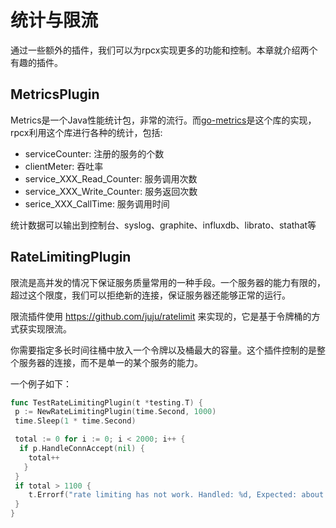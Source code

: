 # 统计与限流

通过一些额外的插件，我们可以为rpcx实现更多的功能和控制。本章就介绍两个有趣的插件。

## MetricsPlugin
Metrics是一个Java性能统计包，非常的流行。而[go-metrics](github.com/rcrowley/go-metrics)是这个库的实现，rpcx利用这个库进行各种的统计，包括:
* serviceCounter: 注册的服务的个数
* clientMeter: 吞吐率
* service_XXX_Read_Counter: 服务调用次数
* service_XXX_Write_Counter: 服务返回次数
* serice_XXX_CallTime: 服务调用时间

统计数据可以输出到控制台、syslog、graphite、influxdb、librato、stathat等


## RateLimitingPlugin
限流是高并发的情况下保证服务质量常用的一种手段。一个服务器的能力有限的，超过这个限度，我们可以拒绝新的连接，保证服务器还能够正常的运行。

限流插件使用 https://github.com/juju/ratelimit 来实现的，它是基于令牌桶的方式获实现限流。

你需要指定多长时间往桶中放入一个令牌以及桶最大的容量。这个插件控制的是整个服务器的连接，而不是单一的某个服务的能力。

一个例子如下：
```go
func TestRateLimitingPlugin(t *testing.T) {
 p := NewRateLimitingPlugin(time.Second, 1000)
 time.Sleep(1 * time.Second)

 total := 0 for i := 0; i < 2000; i++ {
  if p.HandleConnAccept(nil) {
    total++
   }
 }
 if total > 1100 {
    t.Errorf("rate limiting has not work. Handled: %d, Expected: about 1000", total)
 }
}

```



